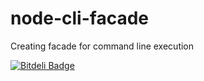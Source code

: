 node-cli-facade
===============

Creating facade for command line execution


[![Bitdeli Badge](https://d2weczhvl823v0.cloudfront.net/lulurun/node-cli-facade/trend.png)](https://bitdeli.com/free "Bitdeli Badge")


